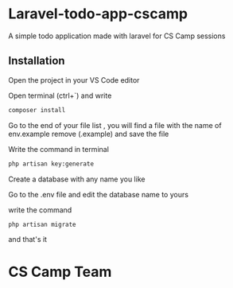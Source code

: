 # Laravel-todo-app-cscamp
 A simple todo application made with laravel for CS Camp sessions

## Installation

Open the project in your VS Code editor 

Open terminal (ctrl+`) and write 
```bash
composer install
```
Go to the end of your file list , you will find a file with the name of env.example 
remove (.example) and save the file

Write the command in terminal 
```bash
php artisan key:generate
```
Create a database with any name you like 

Go to the .env file and edit the database name to yours

write the command 
```bash
php artisan migrate 
```

and that's it 

# CS Camp Team 
